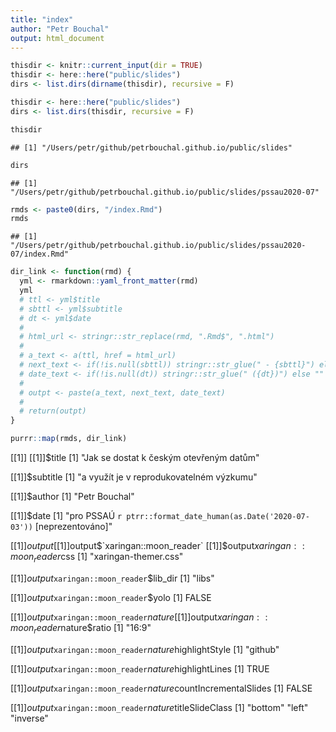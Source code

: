 ```yaml
---
title: "index"
author: "Petr Bouchal"
output: html_document
---
```





```r
thisdir <- knitr::current_input(dir = TRUE)
thisdir <- here::here("public/slides")
dirs <- list.dirs(dirname(thisdir), recursive = F)

thisdir <- here::here("public/slides")
dirs <- list.dirs(thisdir, recursive = F)
```


```r
thisdir
```

```
## [1] "/Users/petr/github/petrbouchal.github.io/public/slides"
```

```r
dirs
```

```
## [1] "/Users/petr/github/petrbouchal.github.io/public/slides/pssau2020-07"
```

```r
rmds <- paste0(dirs, "/index.Rmd")
rmds
```

```
## [1] "/Users/petr/github/petrbouchal.github.io/public/slides/pssau2020-07/index.Rmd"
```


```r
dir_link <- function(rmd) {
  yml <- rmarkdown::yaml_front_matter(rmd)
  yml
  # ttl <- yml$title
  # sbttl <- yml$subtitle
  # dt <- yml$date
  # 
  # html_url <- stringr::str_replace(rmd, ".Rmd$", ".html")
  # 
  # a_text <- a(ttl, href = html_url)
  # next_text <- if(!is.null(sbttl)) stringr::str_glue(" - {sbttl}") else ""
  # date_text <- if(!is.null(dt)) stringr::str_glue(" ({dt})") else ""
  # 
  # outpt <- paste(a_text, next_text, date_text)
  # 
  # return(outpt)
}
```


```r
purrr::map(rmds, dir_link)
```

[[1]]
[[1]]$title
[1] "Jak se dostat k českým otevřeným datům"

[[1]]$subtitle
[1] "a využít je v reprodukovatelném výzkumu"

[[1]]$author
[1] "Petr Bouchal"

[[1]]$date
[1] "pro PSSAÚ `r ptrr::format_date_human(as.Date('2020-07-03'))` [neprezentováno]"

[[1]]$output
[[1]]$output$`xaringan::moon_reader`
[[1]]$output$`xaringan::moon_reader`$css
[1] "xaringan-themer.css"

[[1]]$output$`xaringan::moon_reader`$lib_dir
[1] "libs"

[[1]]$output$`xaringan::moon_reader`$yolo
[1] FALSE

[[1]]$output$`xaringan::moon_reader`$nature
[[1]]$output$`xaringan::moon_reader`$nature$ratio
[1] "16:9"

[[1]]$output$`xaringan::moon_reader`$nature$highlightStyle
[1] "github"

[[1]]$output$`xaringan::moon_reader`$nature$highlightLines
[1] TRUE

[[1]]$output$`xaringan::moon_reader`$nature$countIncrementalSlides
[1] FALSE

[[1]]$output$`xaringan::moon_reader`$nature$titleSlideClass
[1] "bottom"  "left"    "inverse"

